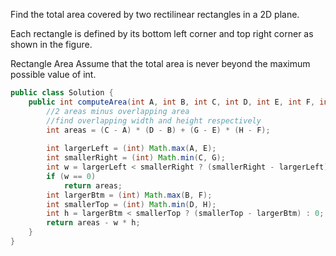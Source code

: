 Find the total area covered by two rectilinear rectangles in a 2D plane.

Each rectangle is defined by its bottom left corner and top right corner as shown in the figure.

Rectangle Area
Assume that the total area is never beyond the maximum possible value of int.

```java
public class Solution {
    public int computeArea(int A, int B, int C, int D, int E, int F, int G, int H) {
        //2 areas minus overlapping area
        //find overlapping width and height respectively
        int areas = (C - A) * (D - B) + (G - E) * (H - F);
        
        int largerLeft = (int) Math.max(A, E);
        int smallerRight = (int) Math.min(C, G);
        int w = largerLeft < smallerRight ? (smallerRight - largerLeft) : 0;
        if (w == 0)
            return areas;
        int largerBtm = (int) Math.max(B, F);
        int smallerTop = (int) Math.min(D, H);
        int h = largerBtm < smallerTop ? (smallerTop - largerBtm) : 0;
        return areas - w * h;
    }
}
```
